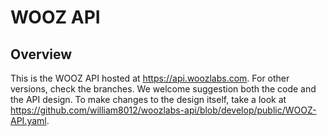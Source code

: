 # WOOZ API

## Overview

This is the WOOZ API hosted at https://api.woozlabs.com. For other versions, check the branches.
We welcome suggestion both the code and the API design.
To make changes to the design itself, take a look at https://github.com/william8012/woozlabs-api/blob/develop/public/WOOZ-API.yaml.
